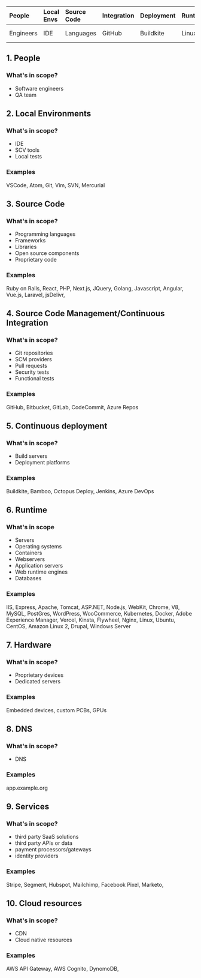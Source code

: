 
| People | Local Envs | Source Code | Integration | Deployment | Runtime | Hardware | DNS | Services | Cloud
| :--- | :---        | :---   | :--- | :---    | :--- | :--- | :---        | :---   | :---
| Engineers | IDE | Languages | GitHub | Buildkite | Linux | Embedded Device | DNS | Stripe | AWS Cognito |


## 1. People

### What's in scope?

* Software engineers
* QA team

## 2. Local Environments

### What's in scope?

* IDE
* SCV tools
* Local tests

### Examples

VSCode, Atom, Git, Vim, SVN, Mercurial

## 3. Source Code

### What's in scope?

* Programming languages
* Frameworks
* Libraries
* Open source components
* Proprietary code

### Examples

Ruby on Rails, React, PHP, Next.js, JQuery, Golang, Javascript, Angular, Vue.js, Laravel, jsDelivr, 

## 4. Source Code Management/Continuous Integration

### What's in scope?

* Git repositories
* SCM providers
* Pull requests
* Security tests
* Functional tests

### Examples

GitHub, Bitbucket, GitLab, CodeCommit, Azure Repos

## 5. Continuous deployment

### What's in scope?

* Build servers
* Deployment platforms

### Examples

Buildkite, Bamboo, Octopus Deploy, Jenkins, Azure DevOps

## 6. Runtime

### What's in scope

* Servers
* Operating systems
* Containers
* Webservers
* Application servers
* Web runtime engines
* Databases

### Examples

IIS, Express, Apache, Tomcat, ASP.NET, Node.js, WebKit, Chrome, V8, MySQL, PostGres, WordPress, WooCommerce, Kubernetes, Docker, Adobe Experience Manager, Vercel, Kinsta, Flywheel, Nginx, Linux, Ubuntu, CentOS, Amazon Linux 2, Drupal, Windows Server 

## 7. Hardware

### What's in scope?

* Proprietary devices
* Dedicated servers

### Examples

Embedded devices, custom PCBs, GPUs

## 8. DNS

### What's in scope?

* DNS

### Examples

app.example.org

## 9. Services

### What's in scope?

* third party SaaS solutions
* third party APIs or data
* payment processors/gateways
* identity providers 

### Examples

Stripe, Segment, Hubspot, Mailchimp, Facebook Pixel, Marketo, 

## 10. Cloud resources

### What's in scope?

* CDN
* Cloud native resources

### Examples

AWS API Gateway, AWS Cognito, DynomoDB,
